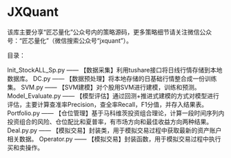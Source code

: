 # JXQuant
该库主要分享“匠芯量化”公众号内的策略源码，更多策略细节请关注微信公众号：“匠芯量化”（微信搜索公众号“jxquant”）。

目录：

Init_StockALL_Sp.py  —— 【数据采集】利用tushare接口将日线行情存储到本地数据库。
DC.py   ——  【数据预处理】将本地存储的日基础行情整合成一份训练集。
SVM.py   ——  【SVM建模】对个股用SVM进行建模，训练和预测。
Model_Evaluate.py   ——   【模型评估】通过回测+推进式建模的方式对模型进行评估，主要计算查准率Precision，查全率Recall，F1分值，并存入结果表。
Portfolio.py   ——   【仓位管理】基于马科维茨投资组合理论，计算一段时间序列内投资组合的风险、仓位配比和夏普率，有市场方向和最佳收益方向两种结果。
Deal.py.py   ——   【模拟交易】封装类，用于模拟交易过程中获取最新的资产账户相关数据。
Operator.py   ——   【模拟交易】封装函数，用于模拟交易过程中执行买和卖操作。
